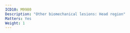 ```yaml
---
ICD10: M9980
Description: "Other biomechanical lesions: Head region"
Matters: Yes
Weight: 1
---
```

